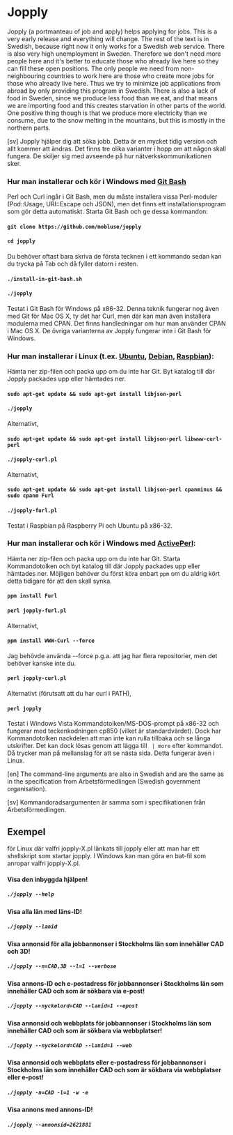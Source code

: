 # Jopply
Jopply (a portmanteau of job and apply) helps applying for jobs.
This is a very early release and everything will change. The rest of the
text is in Swedish, because right now it only works for a Swedish web
service. There is also very high unemployment in Sweden. Therefore we
don't need more people here and it's better to educate those who already
live here so they can fill these open positions. The only people we
need from non-neighbouring countries to work here are those who create
more jobs for those who already live here. Thus we try to minimize job
applications from abroad by only providing this program in Swedish.
There is also a lack of food in Sweden, since we produce less food than
we eat, and that means we are importing food and this creates starvation
in other parts of the world. One positive thing though is that we
produce more electricity than we consume, due to the snow melting in
the mountains, but this is mostly in the northern parts.

[sv] Jopply hjälper dig att söka jobb. Detta är en mycket tidig version
och allt kommer att ändras. Det finns tre olika varianter i hopp om att
någon skall fungera. De skiljer sig med avseende på hur
nätverkskommunikationen sker.

### Hur man installerar och kör i Windows med [Git Bash](https://git-scm.com/downloads "Git Downloads")
Perl och Curl ingår i Git Bash, men du måste installera vissa Perl-moduler
(Pod::Usage, URI::Escape och JSON), men det finns ett installationsprogram
som gör detta automatiskt. Starta Git Bash och ge dessa kommandon:
#### `git clone https://github.com/mobluse/jopply`
#### `cd jopply`
Du behöver oftast bara skriva de första tecknen i ett kommando sedan
kan du trycka på Tab och då fyller datorn i resten.
#### `./install-in-git-bash.sh`
#### `./jopply`
Testat i Git Bash för Windows på x86-32. Denna teknik fungerar nog även
med Git för Mac OS X, ty det har Curl, men där kan man även installera
modulerna med CPAN. Det finns handledningar om hur man använder CPAN i
Mac OS X. De övriga varianterna av Jopply fungerar inte i Git Bash för
Windows.

### Hur man installerar i Linux (t.ex. [Ubuntu](http://ubuntu-se.org/drupal/download "Ladda ner Ubuntu"), [Debian](https://www.debian.org/index.sv.html "Debian"), [Raspbian](https://www.raspberrypi.org/downloads/ "Raspbian Downloads")):
Hämta ner zip-filen och packa upp om du inte har Git. Byt katalog till
där Jopply packades upp eller hämtades ner.
#### `sudo apt-get update && sudo apt-get install libjson-perl`
#### `./jopply`
Alternativt,
#### `sudo apt-get update && sudo apt-get install libjson-perl libwww-curl-perl`
#### `./jopply-curl.pl`
Alternativt,
#### `sudo apt-get update && sudo apt-get install libjson-perl cpanminus && sudo cpanm Furl`
#### `./jopply-furl.pl`
Testat i Raspbian på Raspberry Pi och Ubuntu på x86-32.

### Hur man installerar och kör i Windows med [ActivePerl]( http://www.activestate.com/activeperl/downloads "ActivePerl Downloads"):
Hämta ner zip-filen och packa upp om du inte har Git. Starta
Kommandotolken och byt katalog till där Jopply packades upp eller
hämtades ner. Möjligen behöver du först köra enbart `ppm` om du aldrig
kört detta tidigare för att den skall synka.
#### `ppm install Furl`
#### `perl jopply-furl.pl`
Alternativt,
#### `ppm install WWW-Curl --force`
Jag behövde använda --force p.g.a. att jag har flera repositorier, men
det behöver kanske inte du.
#### `perl jopply-curl.pl`
Alternativt (förutsatt att du har curl i PATH),
#### `perl jopply`
Testat i Windows Vista Kommandotolken/MS-DOS-prompt på x86-32 och
fungerar med teckenkodningen cp850 (vilket är standardvärdet). Dock har
Kommandotolken nackdelen att man inte kan rulla tillbaka och se långa
utskrifter. Det kan dock lösas genom att lägga till ` | more` efter
kommandot. Då trycker man på mellanslag för att se nästa sida. Detta
fungerar även i Linux.

[en] The command-line arguments are also in
Swedish and are the same as in the specification from
Arbetsförmedlingen (Swedish government organisation).

[sv] Kommandoradsargumenten är samma som i specifikationen från
Arbetsförmedlingen.

## Exempel
för Linux där valfri jopply-X.pl länkats till jopply eller att man har
ett shellskript som startar jopply. I Windows kan man göra en bat-fil
som anropar valfri jopply-X.pl.
#### Visa den inbyggda hjälpen!
##### `./jopply --help`

#### Visa alla län med läns-ID!
##### `./jopply --lanid`

#### Visa annonsid för alla jobbannonser i Stockholms län som innehåller CAD och 3D!
##### `./jopply --n=CAD,3D --l=1 --verbose`

#### Visa annons-ID och e-postadress för jobbannonser i Stockholms län som innehåller CAD och som är sökbara via e-post!
##### `./jopply --nyckelord=CAD --lanid=1 --epost`

#### Visa annonsid och webbplats för jobbannonser i Stockholms län som innehåller CAD och som är sökbara via webbplatser!
##### `./jopply --nyckelord=CAD --lanid=1 --web`

#### Visa annonsid och webbplats eller e-postadress för jobbannonser i Stockholms län som innehåller CAD och som är sökbara via webbplatser eller e-post!
##### `./jopply -n=CAD -l=1 -w -e`

#### Visa annons med annons-ID!
##### `./jopply --annonsid=2621881`